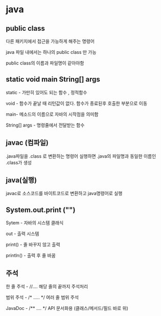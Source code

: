 # java

## public class

다른 패키지에서 접근을 가능하게 해주는 명령어

java 파일 내에서는 하나의 public class 만 가능

public class의 이름과 파일명이 같아야함

## static void main String[] args

static - 가만히 있어도 되는 함수 , 정적함수

void - 함수가 끝날 때 리턴값이 없다. 함수가 종료된후 호출한 부분으로 이동

main-  메소드의 이름으로 자바의 시작점을 의미함

String[] args - 명령줄에서 전달받는 함수

## javac (컴파일)

.java파일을 .class 로 변환하는 명령어 실행하면  .java의 파일명과 동일한 이름인 .class가 생성

## java(실행)

javac로 소스코드를 바이트코드로 변환하고 java명령어로 실행

## System.out.print ("")

Sytem - 자바의 시스템 클래식

out - 출력 시스템

print() - 줄 바꾸지 않고 출력

println() - 출력 후 줄 바꿈

## **주석**

한 줄 주석 - //….  해당 줄의 끝까지 주석처리

범위 주석 - /* ….. */ 여러 줄 범위 주석

JavaDoc - /** …. */ API 문서화용 (클래스/메서드/필드 바로 위)